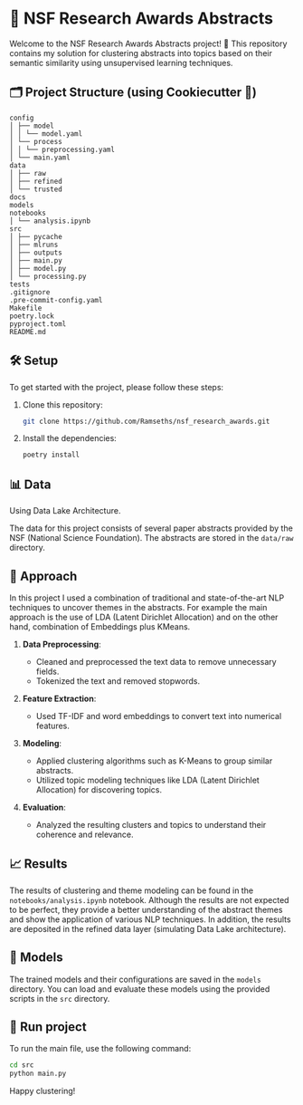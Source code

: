 # 🚀 NSF Research Awards Abstracts

Welcome to the NSF Research Awards Abstracts project! 🎉 This repository contains my solution for clustering abstracts into topics based on their semantic similarity using unsupervised learning techniques.

## 🗂️ Project Structure (using Cookiecutter 🍪)
    config
    │ ├── model
    │ │ └── model.yaml
    │ └── process
    │ │ └── preprocessing.yaml
    │ └── main.yaml
    data
    │ ├── raw
    │ ├── refined
    │ └── trusted
    docs
    models
    notebooks
    │ └── analysis.ipynb
    src
    │ ├── pycache
    │ ├── mlruns
    │ ├── outputs
    │ ├── main.py
    │ ├── model.py
    │ └── processing.py
    tests
    .gitignore
    .pre-commit-config.yaml
    Makefile
    poetry.lock
    pyproject.toml
    README.md



## 🛠️ Setup

To get started with the project, please follow these steps:

1. Clone this repository:
    ```sh
    git clone https://github.com/Ramseths/nsf_research_awards.git
    ```
2. Install the dependencies:
    ```sh
    poetry install
    ```

## 📊 Data

Using Data Lake Architecture.

The data for this project consists of several paper abstracts provided by the NSF (National Science Foundation). The abstracts are stored in the `data/raw` directory.

## 🚀 Approach

In this project I used a combination of traditional and state-of-the-art NLP techniques to uncover themes in the abstracts. For example the main approach is the use of LDA (Latent Dirichlet Allocation) and on the other hand, combination of Embeddings plus KMeans.

1. **Data Preprocessing**: 
    - Cleaned and preprocessed the text data to remove unnecessary fields.
    - Tokenized the text and removed stopwords.
  
2. **Feature Extraction**:
    - Used TF-IDF and word embeddings to convert text into numerical features.
  
3. **Modeling**:
    - Applied clustering algorithms such as K-Means to group similar abstracts.
    - Utilized topic modeling techniques like LDA (Latent Dirichlet Allocation) for discovering topics.

4. **Evaluation**:
    - Analyzed the resulting clusters and topics to understand their coherence and relevance.

## 📈 Results

The results of clustering and theme modeling can be found in the `notebooks/analysis.ipynb` notebook. Although the results are not expected to be perfect, they provide a better understanding of the abstract themes and show the application of various NLP techniques. In addition, the results are deposited in the refined data layer (simulating Data Lake architecture).

## 🤖 Models

The trained models and their configurations are saved in the `models` directory. You can load and evaluate these models using the provided scripts in the `src` directory.

## 🧪 Run project

To run the main file, use the following command:
```sh
cd src
python main.py
```

Happy clustering!
